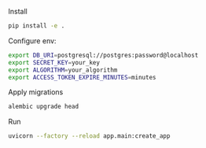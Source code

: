 Install

```bash
pip install -e .
```

Configure env:
```bash
export DB_URI=postgresql://postgres:password@localhost
export SECRET_KEY=your_key
export ALGORITHM=your_algorithm
export ACCESS_TOKEN_EXPIRE_MINUTES=minutes
```
Apply migrations
```bash
alembic upgrade head
```
Run

```bash
uvicorn --factory --reload app.main:create_app
```
